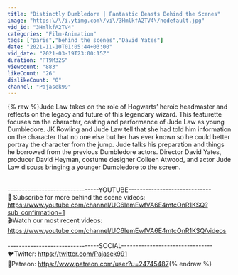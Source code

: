 ```yaml
---
title: "Distinctly Dumbledore | Fantastic Beasts Behind the Scenes"
image: "https:\/\/i.ytimg.com\/vi\/3HmlkfA2TV4\/hqdefault.jpg"
vid_id: "3HmlkfA2TV4"
categories: "Film-Animation"
tags: ["paris","behind the scenes","David Yates"]
date: "2021-11-10T01:05:44+03:00"
vid_date: "2021-03-19T23:00:15Z"
duration: "PT9M32S"
viewcount: "883"
likeCount: "26"
dislikeCount: "0"
channel: "Pajasek99"
---
```

{% raw %}Jude Law takes on the role of Hogwarts’ heroic headmaster and reflects on the legacy and future of this legendary wizard. This featurette focuses on the character, casting and performance of Jude Law as young Dumbledore. JK Rowling and Jude Law tell that she had told him information on the character that no one else but her has ever known so he could better portray the character from the jump. Jude talks his preparation and things he borrowed from the previous Dumbledore actors. Director David Yates, producer David Heyman, costume designer Colleen Atwood, and actor Jude Law discuss bringing a younger Dumbledore to the screen.<br /><br /><br />--------------------------------YOUTUBE-----------------------------<br />🔴 Subscribe for more behind the scene videos: <a rel="nofollow" target="blank" href="https://www.youtube.com/channel/UC6IemEwfVA6E4mtcOnR1KSQ?sub_confirmation=1">https://www.youtube.com/channel/UC6IemEwfVA6E4mtcOnR1KSQ?sub_confirmation=1</a><br />🎬Watch our most recent videos: <a rel="nofollow" target="blank" href="https://www.youtube.com/channel/UC6IemEwfVA6E4mtcOnR1KSQ/videos">https://www.youtube.com/channel/UC6IemEwfVA6E4mtcOnR1KSQ/videos</a><br /><br />--------------------------------SOCIAL--------------------------------<br />🐦Twitter: <a rel="nofollow" target="blank" href="https://twitter.com/Pajasek991">https://twitter.com/Pajasek991</a><br />📝Patreon: <a rel="nofollow" target="blank" href="https://www.patreon.com/user?u=24745487">https://www.patreon.com/user?u=24745487</a>{% endraw %}
